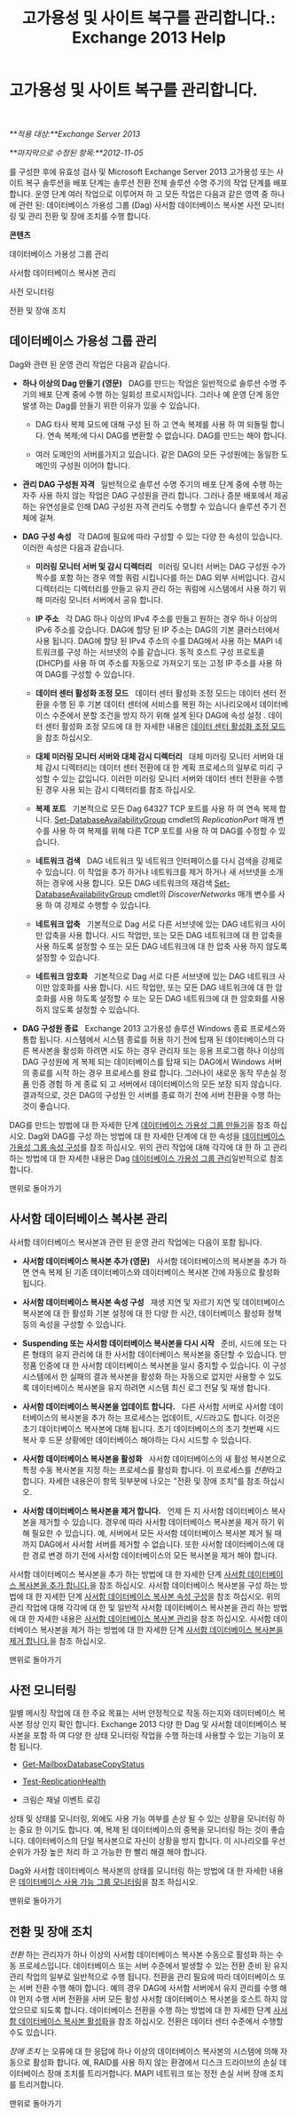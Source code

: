 ﻿---
title: '고가용성 및 사이트 복구를 관리합니다.: Exchange 2013 Help'
TOCTitle: 고가용성 및 사이트 복구를 관리합니다.
ms:assetid: f9677392-88d2-457f-a488-245771a8c1f2
ms:mtpsurl: https://technet.microsoft.com/ko-kr/library/Dd638215(v=EXCHG.150)
ms:contentKeyID: 50484535
ms.date: 05/22/2018
mtps_version: v=EXCHG.150
ms.translationtype: MT
---

# 고가용성 및 사이트 복구를 관리합니다.

 

_**적용 대상:**Exchange Server 2013_

_**마지막으로 수정된 항목:**2012-11-05_

를 구성한 후에 유효성 검사 및 Microsoft Exchange Server 2013 고가용성 또는 사이트 복구 솔루션을 배포 단계는 솔루션 전환 전체 솔루션 수명 주기의 작업 단계를 배포 합니다. 운영 단계 여러 작업으로 이루어져 하 고 모든 작업은 다음과 같은 영역 중 하나에 관련 된: 데이터베이스 가용성 그룹 (Dag) 사서함 데이터베이스 복사본 사전 모니터링 및 관리 전환 및 장애 조치를 수행 합니다.

**콘텐츠**

데이터베이스 가용성 그룹 관리

사서함 데이터베이스 복사본 관리

사전 모니터링

전환 및 장애 조치

## 데이터베이스 가용성 그룹 관리

Dag와 관련 된 운영 관리 작업은 다음과 같습니다.

  - **하나 이상의 Dag 만들기 (영문)**   DAG를 만드는 작업은 일반적으로 솔루션 수명 주기의 배포 단계 중에 수행 하는 일회성 프로시저입니다. 그러나 예 운영 단계 동안 발생 하는 Dag를 만들기 위한 이유가 있을 수 있습니다.
    
      - DAG 타사 복제 모드에 대해 구성 된 하 고 연속 복제를 사용 하 여 되돌릴 합니다. 연속 복제;에 다시 DAG를 변환할 수 없습니다. DAG를 만드는 해야 합니다.
    
      - 여러 도메인의 서버를가지고 있습니다. 같은 DAG의 모든 구성원에는 동일한 도메인의 구성원 이어야 합니다.

  - **관리 DAG 구성원 자격**   일반적으로 솔루션 수명 주기의 배포 단계 중에 수행 하는 자주 사용 하지 않는 작업은 DAG 구성원을 관리 합니다. 그러나 증분 배포에서 제공 하는 유연성을로 인해 DAG 구성원 자격 관리도 수행할 수 있습니다 솔루션 주기 전체에 걸쳐.

  - **DAG 구성 속성**   각 DAG에 필요에 따라 구성할 수 있는 다양 한 속성이 있습니다. 이러한 속성은 다음과 같습니다.
    
      - **미러링 모니터 서버 및 감시 디렉터리**   미러링 모니터 서버는 DAG 구성원 수가 짝수를 포함 하는 경우 역할 쿼럼 시킵니다를 하는 DAG 외부 서버입니다. 감시 디렉터리는 디렉터리를 만들고 유지 관리 하는 쿼럼에 시스템에서 사용 하기 위해 미러링 모니터 서버에서 공유 합니다.
    
      - **IP 주소**   각 DAG 하나 이상의 IPv4 주소를 만들고 원하는 경우 하나 이상의 IPv6 주소를 갖습니다. DAG에 할당 된 IP 주소는 DAG의 기본 클러스터에서 사용 됩니다. DAG에 할당 된 IPv4 주소의 수를 DAG에서 사용 하는 MAPI 네트워크를 구성 하는 서브넷의 수를 같습니다. 동적 호스트 구성 프로토콜 (DHCP)를 사용 하 여 주소를 자동으로 가져오기 또는 고정 IP 주소를 사용 하 여 DAG를 구성할 수 있습니다.
    
      - **데이터 센터 활성화 조정 모드**   데이터 센터 활성화 조정 모드는 데이터 센터 전환을 수행 된 후 기본 데이터 센터에 서비스를 복원 하는 시나리오에서 데이터베이스 수준에서 분할 조건을 방지 하기 위해 설계 된다 DAG에 속성 설정 . 데이터 센터 활성화 조정 모드에 대 한 자세한 내용은 [데이터 센터 활성화 조정 모드](datacenter-activation-coordination-mode-exchange-2013-help.md)을 참조 하십시오.
    
      - **대체 미러링 모니터 서버와 대체 감시 디렉터리**   대체 미러링 모니터 서버와 대체 감시 디렉터리는 데이터 센터 전환에 대 한 계획 프로세스의 일부로 미리 구성할 수 있는 값입니다. 이러한 미러링 모니터 서버와 데이터 센터 전환을 수행 된 경우 사용 되는 감시 디렉터리를 참조 하십시오.
    
      - **복제 포트**   기본적으로 모든 Dag 64327 TCP 포트를 사용 하 여 연속 복제 합니다. [Set-DatabaseAvailabilityGroup](https://technet.microsoft.com/ko-kr/library/dd297934\(v=exchg.150\)) cmdlet의 *ReplicationPort* 매개 변수를 사용 하 여 복제를 위해 다른 TCP 포트를 사용 하 여 DAG를 수정할 수 있습니다.
    
      - **네트워크 검색**   DAG 네트워크 및 네트워크 인터페이스를 다시 검색을 강제로 수 있습니다. 이 작업을 추가 하거나 네트워크를 제거 하거나 새 서브넷을 소개 하는 경우에 사용 합니다. 모든 DAG 네트워크의 재검색 [Set-DatabaseAvailabilityGroup](https://technet.microsoft.com/ko-kr/library/dd297934\(v=exchg.150\)) cmdlet의 *DiscoverNetworks* 매개 변수를 사용 하 여 강제로 수행할 수 있습니다.
    
      - **네트워크 압축**   기본적으로 Dag 서로 다른 서브넷에 있는 DAG 네트워크 사이만 압축을 사용 합니다. 시드 작업만, 또는 모든 DAG 네트워크에 대 한 압축을 사용 하도록 설정할 수 또는 모든 DAG 네트워크에 대 한 압축 사용 하지 않도록 설정할 수 있습니다.
    
      - **네트워크 암호화**   기본적으로 Dag 서로 다른 서브넷에 있는 DAG 네트워크 사이만 암호화를 사용 합니다. 시드 작업만, 또는 모든 DAG 네트워크에 대 한 암호화를 사용 하도록 설정할 수 또는 모든 DAG 네트워크에 대 한 암호화를 사용 하지 않도록 설정할 수 있습니다.

  - **DAG 구성원 종료**   Exchange 2013 고가용성 솔루션 Windows 종료 프로세스와 통합 됩니다. 시스템에서 시스템 종료를 허용 하기 전에 탑재 된 데이터베이스의 다른 복사본을 활성화 하려면 시도 하는 경우 관리자 또는 응용 프로그램 하나 이상의 DAG 구성원에 게 복제 되는 데이터베이스를 탑재 되는 DAG에서 Windows 서버의 종료를 시작 하는 경우 프로세스를 완료 합니다. 그러나이 새로운 동작 무손실 정품 인증 경험 하 게 종료 되 고 서버에서 데이터베이스의 모든 보장 되지 않습니다. 결과적으로, 것은 DAG의 구성원 인 서버를 종료 하기 전에 서버 전환을 수행 하는 것이 좋습니다.

DAG를 만드는 방법에 대 한 자세한 단계 [데이터베이스 가용성 그룹 만들기](create-a-database-availability-group-exchange-2013-help.md)을 참조 하십시오. Dag와 DAG를 구성 하는 방법에 대 한 자세한 단계에 대 한 속성을 [데이터베이스 가용성 그룹 속성 구성](configure-database-availability-group-properties-exchange-2013-help.md)를 참조 하십시오. 위의 관리 작업에 대해 각각에 대 한 하 고 관리 하는 방법에 대 한 자세한 내용은 Dag [데이터베이스 가용성 그룹 관리](managing-database-availability-groups-exchange-2013-help.md)일반적으로 참조 합니다.

맨위로 돌아가기

## 사서함 데이터베이스 복사본 관리

사서함 데이터베이스 복사본과 관련 된 운영 관리 작업에는 다음이 포함 됩니다.

  - **사서함 데이터베이스 복사본 추가 (영문)**   사서함 데이터베이스의 복사본을 추가 하면 연속 복제 된 기존 데이터베이스와 데이터베이스 복사본 간에 자동으로 활성화 됩니다.

  - **사서함 데이터베이스 복사본 속성 구성**   재생 지연 및 자르기 지연 및 데이터베이스 복사본에 대 한 활성화 기본 설정에 대 한 다양 한 시간, 데이터베이스 활성화 정책 등의 속성을 구성할 수 있습니다.

  - **Suspending 또는 사서함 데이터베이스 복사본을 다시 시작**   준비, 시드에 또는 다른 형태의 유지 관리에 대 한 사서함 데이터베이스 복사본을 중단할 수 있습니다. 만 정품 인증에 대 한 사서함 데이터베이스 복사본을 일시 중지할 수 있습니다. 이 구성 시스템에서 한 실패의 결과 복사본을 활성화 하는 자동으로 없지만 사용할 수 있도록 데이터베이스 복사본을 유지 하려면 시스템 최신 로그 전달 및 재생 합니다.

  - **사서함 데이터베이스 복사본을 업데이트 합니다.**   다른 사서함 서버로 사서함 데이터베이스의 복사본을 추가 하는 프로세스는 업데이트, *시드*라고도 합니다. 이것은 초기 데이터베이스 복사본에 대해 됩니다. 초기 데이터베이스의 초기 첫번째 시드 복사 후 드문 상황에만 데이터베이스 해야하는 다시 시드할 수 있습니다.

  - **사서함 데이터베이스 복사본을 활성화**   사서함 데이터베이스의 새 활성 복사본으로 특정 수동 복사본을 지정 하는 프로세스를 활성화 합니다. 이 프로세스를 *전환*라고 합니다. 자세한 내용은이 항목 뒷부분에 나오는 "전환 및 장애 조치"를 참조 하십시오.

  - **사서함 데이터베이스 복사본을 제거 합니다.**   언제 든 지 사서함 데이터베이스 복사본을 제거할 수 있습니다. 경우에 따라 사서함 데이터베이스 복사본을 제거 하기 위해 필요한 수 있습니다. 예, 서버에서 모든 사서함 데이터베이스 복사본 제거 될 때까지 DAG에서 사서함 서버를 제거할 수 없습니다. 또한 사서함 데이터베이스에 대 한 경로 변경 하기 전에 사서함 데이터베이스의 모든 복사본을 제거 해야 합니다.

사서함 데이터베이스 복사본을 추가 하는 방법에 대 한 자세한 단계 [사서함 데이터베이스 복사본을 추가 합니다.](add-a-mailbox-database-copy-exchange-2013-help.md)을 참조 하십시오. 사서함 데이터베이스 복사본을 구성 하는 방법에 대 한 자세한 단계 [사서함 데이터베이스 복사본 속성 구성](configure-mailbox-database-copy-properties-exchange-2013-help.md)을 참조 하십시오. 위의 관리 작업에 대해 각각에 대 한 및 일반적 사서함 데이터베이스 복사본을 관리 하는 방법에 대 한 자세한 내용은 [사서함 데이터베이스 복사본 관리](managing-mailbox-database-copies-exchange-2013-help.md)을 참조 하십시오. 사서함 데이터베이스 복사본을 제거 하는 방법에 대 한 자세한 단계 [사서함 데이터베이스 복사본을 제거 합니다.](remove-a-mailbox-database-copy-exchange-2013-help.md)을 참조 하십시오.

맨위로 돌아가기

## 사전 모니터링

일별 메시징 작업에 대 한 주요 목표는 서버 안정적으로 작동 하는지와 데이터베이스 복사본 정상 인지 확인 합니다. Exchange 2013 다양 한 Dag 및 사서함 데이터베이스 복사본을 포함 하 여 다양 한 상태 모니터링 작업을 수행 하는데 사용할 수 있는 기능이 포함 됩니다.

  - [Get-MailboxDatabaseCopyStatus](https://technet.microsoft.com/ko-kr/library/dd298044\(v=exchg.150\))

  - [Test-ReplicationHealth](https://technet.microsoft.com/ko-kr/library/bb691314\(v=exchg.150\))

  - 크림슨 채널 이벤트 로깅

상태 및 상태를 모니터링, 외에도 사용 가능 여부를 손상 될 수 있는 상황을 모니터링 하는 중요 한 이기도 합니다. 예, 복제 된 데이터베이스의 중복을 모니터링 하는 것이 좋습니다. 데이터베이스의 단일 복사본으로 자신이 상황을 방지 합니다. 이 시나리오를 우선순위가 가장 높은 처리 하 고 가능한 한 빨리 해결 해야 합니다.

Dag와 사서함 데이터베이스 복사본의 상태를 모니터링 하는 방법에 대 한 자세한 내용은 [데이터베이스 사용 가능 그룹 모니터링](monitoring-database-availability-groups-exchange-2013-help.md)을 참조 하십시오.

맨위로 돌아가기

## 전환 및 장애 조치

*전환* 하는 관리자가 하나 이상의 사서함 데이터베이스 복사본 수동으로 활성화 하는 수동 프로세스입니다. 데이터베이스 또는 서버 수준에서 발생할 수 있는 전환 준비 된 유지 관리 작업의 일부로 일반적으로 수행 됩니다. 전환을 관리 필요에 따라 데이터베이스 또는 서버 전환 수행 해야 합니다. 예의 경우 DAG에 사서함 서버에서 유지 관리를 수행 해야 먼저 수행 서버 전환을 서버 모든 활성 사서함 데이터베이스 복사본을 호스트 하지 않았으므로 되도록 합니다. 데이터베이스 전환을 수행 하는 방법에 대 한 자세한 단계 [사서함 데이터베이스 복사본 활성화](activate-a-mailbox-database-copy-exchange-2013-help.md)을 참조 하십시오. 전환은 데이터 센터 수준에서 수행할 수도 있습니다.

*장애 조치* 는 오류에 대 한 응답에 하나 이상의 데이터베이스 복사본의 시스템에 의해 자동으로 활성화 합니다. 예, RAID를 사용 하지 않는 환경에서 디스크 드라이브의 손실 데이터베이스 장애 조치를 트리거합니다. MAPI 네트워크 또는 정전 손실 서버 장애 조치를 트리거합니다.

맨위로 돌아가기

